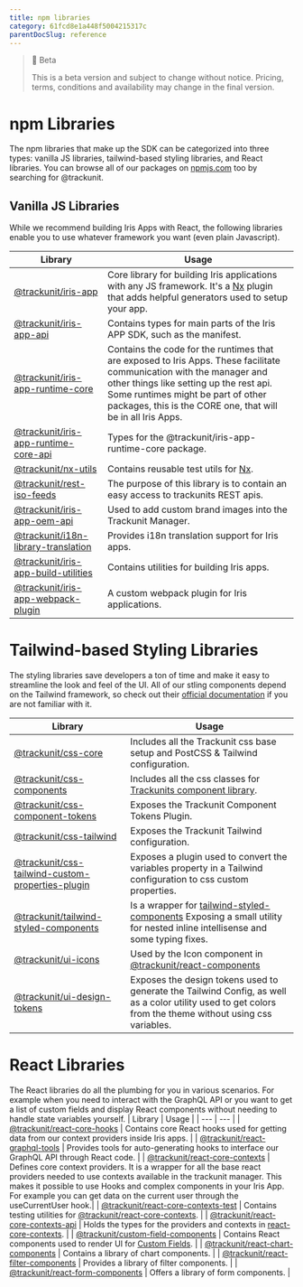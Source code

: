 ```yaml
---
title: npm libraries
category: 61fcd8e1a448f5004215317c
parentDocSlug: reference
---
```


> 🚧 Beta
>
> This is a beta version and subject to change without notice. Pricing, terms, conditions and availability may change in the final version.

# npm Libraries

The npm libraries that make up the SDK can be categorized into three types: vanilla JS libraries, tailwind-based styling libraries, and React libraries.
You can browse all of our packages on [npmjs.com](https://www.npmjs.com/search?q=%40trackunit) too by searching for @trackunit.

## Vanilla JS Libraries

While we recommend building Iris Apps with React, the following libraries enable you to use whatever framework you want (even plain Javascript).

| Library                                                                                                    | Usage                                                                                                                                                                                                                                                                |
| ---------------------------------------------------------------------------------------------------------- | -------------------------------------------------------------------------------------------------------------------------------------------------------------------------------------------------------------------------------------------------------------------- |
| [@trackunit/iris-app](https://www.npmjs.com/package/@trackunit/iris-app)                                   | Core library for building Iris applications with any JS framework. It's a [Nx](https://nx.dev/) plugin that adds helpful generators used to setup your app.                                                                                                          |
| [@trackunit/iris-app-api](https://www.npmjs.com/package/@trackunit/iris-app-api)                           | Contains types for main parts of the Iris APP SDK, such as the manifest.                                                                                                                                                                                             |
| [@trackunit/iris-app-runtime-core](https://www.npmjs.com/package/@trackunit/iris-app-runtime-core)         | Contains the code for the runtimes that are exposed to Iris Apps. These facilitate communication with the manager and other things like setting up the rest api. Some runtimes might be part of other packages, this is the CORE one, that will be in all Iris Apps. |
| [@trackunit/iris-app-runtime-core-api](https://www.npmjs.com/package/@trackunit/iris-app-runtime-core-api) | Types for the @trackunit/iris-app-runtime-core package.                                                                                                                                                                                                              |
| [@trackunit/nx-utils](https://www.npmjs.com/package/@trackunit/nx-utils)                                   | Contains reusable test utils for [Nx](https://nx.dev/).                                                                                                                                                                                                              |
| [@trackunit/rest-iso-feeds](https://www.npmjs.com/package/@trackunit/rest-iso-feeds)                       | The purpose of this library is to contain an easy access to trackunits REST apis.                                                                                                                                                                                    |
| [@trackunit/iris-app-oem-api](https://www.npmjs.com/package/@trackunit/iris-app-oem-api)                   | Used to add custom brand images into the Trackunit Manager.                                                                                                                                                                                                          |
| [@trackunit/i18n-library-translation](https://www.npmjs.com/package/@trackunit/i18n-library-translation)   | Provides i18n translation support for Iris apps.                                                                                                                                                                                                                     |
| [@trackunit/iris-app-build-utilities](https://www.npmjs.com/package/@trackunit/iris-app-build-utilities)   | Contains utilities for building Iris apps.                                                                                                                                                                                                                           |
| [@trackunit/iris-app-webpack-plugin](https://www.npmjs.com/package/@trackunit/iris-app-webpack-plugin)     | A custom webpack plugin for Iris applications.                                                                                                                                                                                                                       |

# Tailwind-based Styling Libraries

The styling libraries save developers a ton of time and make it easy to streamline the look and feel of the UI. All of our stling components depend on the Tailwind framework, so check out their [official documentation](https://tailwindcss.com/) if you are not familiar with it.

| Library                                                                                                                            | Usage                                                                                                                                                                                  |
| ---------------------------------------------------------------------------------------------------------------------------------- | -------------------------------------------------------------------------------------------------------------------------------------------------------------------------------------- |
| [@trackunit/css-core](https://www.npmjs.com/package/@trackunit/css-core)                                                           | Includes all the Trackunit css base setup and PostCSS & Tailwind configuration.                                                                                                        |
| [@trackunit/css-components](https://www.npmjs.com/package/@trackunit/css-components)                                               | Includes all the css classes for [Trackunits component library](https://developers.trackunit.com/page/ui-components).                                                                  |
| [@trackunit/css-component-tokens](https://www.npmjs.com/package/@trackunit/css-component-tokens)                                   | Exposes the Trackunit Component Tokens Plugin.                                                                                                                                         |
| [@trackunit/css-tailwind](https://www.npmjs.com/package/@trackunit/css-tailwind)                                                   | Exposes the Trackunit Tailwind configuration.                                                                                                                                          |
| [@trackunit/css-tailwind-custom-properties-plugin](https://www.npmjs.com/package/@trackunit/css-tailwind-custom-properties-plugin) | Exposes a plugin used to convert the variables property in a Tailwind configuration to css custom properties.                                                                          |
| [@trackunit/tailwind-styled-components](https://www.npmjs.com/package/@trackunit/tailwind-styled-components)                       | Is a wrapper for [tailwind-styled-components](https://www.npmjs.com/package/tailwind-styled-components) Exposing a small utility for nested inline intellisense and some typing fixes. |
| [@trackunit/ui-icons](https://www.npmjs.com/package/@trackunit/ui-icons)                                                           | Used by the Icon component in [@trackunit/react-components](https://www.npmjs.com/package/@trackunit/react-components)                                                                 |
| [@trackunit/ui-design-tokens](https://www.npmjs.com/package/@trackunit/ui-design-tokens)                                           | Exposes the design tokens used to generate the Tailwind Config, as well as a color utility used to get colors from the theme without using css variables.                              |

# React Libraries

The React libraries do all the plumbing for you in various scenarios. For example when you need to interact with the GraphQL API or you want to get a list of custom fields and display React components without needing to handle state variables yourself.
| Library | Usage |
| --- | --- |
| [@trackunit/react-core-hooks](https://www.npmjs.com/package/@trackunit/react-core-hooks) | Contains core React hooks used for getting data from our context providers inside Iris apps. |
| [@trackunit/react-graphql-tools](https://www.npmjs.com/package/@trackunit/react-graphql-tools) | Provides tools for auto-generating hooks to interface our GraphQL API through React code. |
| [@trackunit/react-core-contexts](https://www.npmjs.com/package/@trackunit/react-core-contexts) | Defines core context providers. It is a wrapper for all the base react providers needed to use contexts available in the trackunit manager. This makes it possible to use Hooks and complex components in your Iris App. For example you can get data on the current user through the useCurrentUser hook.|
| [@trackunit/react-core-contexts-test](https://www.npmjs.com/package/@trackunit/react-core-contexts-test) | Contains testing utilities for [@trackunit/react-core-contexts](https://www.npmjs.com/package/@trackunit/react-core-contexts). |
| [@trackunit/react-core-contexts-api](https://www.npmjs.com/package/@trackunit/react-core-contexts-api) | Holds the types for the providers and contexts in [react-core-contexts](https://www.npmjs.com/package/@trackunit/react-core-contexts). |
| [@trackunit/custom-field-components](https://www.npmjs.com/package/@trackunit/custom-field-components) | Contains React components used to render UI for [Custom Fields](https://developers.trackunit.com/docs/save-data-from-your-app). |
| [@trackunit/react-chart-components](https://www.npmjs.com/package/@trackunit/react-chart-components) | Contains a library of chart components. |
| [@trackunit/react-filter-components](https://www.npmjs.com/package/@trackunit/react-filter-components) | Provides a library of filter components. |
| [@trackunit/react-form-components](https://www.npmjs.com/package/@trackunit/react-form-components) | Offers a library of form components. |
